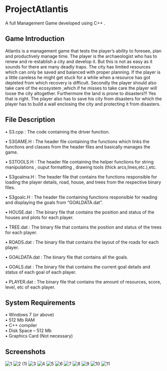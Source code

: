 # ProjectAtlantis
A full Management Game developed using C++ .

## Game Introduction 
Atlantis is a management game that tests the player’s ability to foresee, plan and productively manage time. The player is the archaeologist who has to renew and re-establish a city and develop it. But this is not as easy as it sounds for there are many deadly traps. The city has limited resources which can only be saved and balanced with proper planning. If the player is a little careless he might get stuck for a while when a resource has got depleted from which recovery is difficult. Secondly the player should also take care of the ecosystem ,which if he misses to take care the player will loose the city altogether. Furthermore the land is prone to disasters!!! Yes that is right. The player also has to save his city from disasters for which the player has to build a wall enclosing the city and protecting it from disasters.

## File Description
•	S3.cpp :
  The code containing the driver function.

•	S3GAME.H :
  The header file containing the functions which links the functions and classes from the header files and basically manages the game.

•	S3TOOLS.H :
  The header file containing the helper functions for string manipulations , ouput formatting , drawing tools (thick arcs,lines,etc.),etc.

•	S3goalma.H :
  The header file that contains the functions responsible for loading the player details, road, house, and trees from the respective binary files.

•	S3goalc.H :
  The  header file containing functions responsible for reading and displaying the goals from “GOALDATA.dat”.

•	HOUSE.dat :
  The binary file that contains the position and status of the houses and plots for each player.

•	TREE.dat :
  The binary file that contains the position and status of the trees  for each player.

•	ROADS.dat :
  The binary file that contains the layout of the roads   for each player.
  
•	GOALDATA.dat : 
  The binary file that contains all the goals. 

•	GOALS.dat :
  The binary file that contains the current goal details and status of each goal of each player.

•	PLAYER.dat :
  The binary file that contains the amount of resources,  score, level, etc of each player.

## System  Requirements

•	 Windows 7 (or above) <br>
•	 512 Mb RAM <br>
•	 C++ compiler <br>
•	 Disk Space – 512 Mb <br>
•	 Graphics Card (Not necessary) <br>

## Screenshots 
![1](https://user-images.githubusercontent.com/68460929/129488361-7315ab31-3ba4-402d-a0d9-25ce0e0adc32.png)
![2 (1)](https://user-images.githubusercontent.com/68460929/129488331-2c927d8a-af51-4a84-bcf2-48baf4891c7f.png)
![3](https://user-images.githubusercontent.com/68460929/129488334-ce0d6469-803e-4c14-8875-98d1af4110ff.png)
![4](https://user-images.githubusercontent.com/68460929/129488335-eb91a12a-f466-416f-8f52-4272585f941d.png)
![5](https://user-images.githubusercontent.com/68460929/129488336-682b6563-fd74-4ffe-af64-b6d91f0c479f.png)
![6](https://user-images.githubusercontent.com/68460929/129488337-bdf6a1eb-705e-43ef-b417-91b40d93741a.png)
![7](https://user-images.githubusercontent.com/68460929/129488341-d96c5df7-5641-49b5-bc59-b395bc8a58fd.png)
![8](https://user-images.githubusercontent.com/68460929/129488345-97ec530c-dc4b-40db-81aa-f7945fea54df.png)
![9](https://user-images.githubusercontent.com/68460929/129488338-f1d07688-f293-4a42-ae3e-8608a2d5faed.png)
![10](https://user-images.githubusercontent.com/6846092/129488339-14a9b36b-8018-46d2-8c7f-8e4e5316601c.png)
![11](https://user-images.githubusercontent.com/68460929/129488349-a8464cca-04a5-4d05-ad47-09a33f3f7d93.png)

